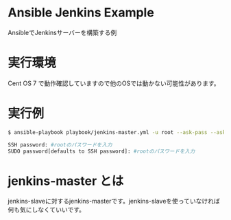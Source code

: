 # Ansible Jenkins Example

AnsibleでJenkinsサーバーを構築する例

# 実行環境

Cent OS 7 で動作確認していますので他のOSでは動かない可能性があります。

# 実行例

```.sh
$ ansible-playbook playbook/jenkins-master.yml -u root --ask-pass --ask-sudo-pass

SSH password: #rootのパスワードを入力
SUDO password[defaults to SSH password]: #rootのパスワードを入力
```

# jenkins-master とは

jenkins-slaveに対するjenkins-masterです。jenkins-slaveを使っていなければ何も気にしなくていいです。
